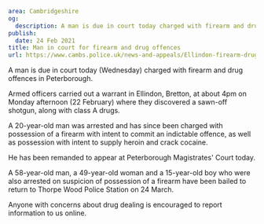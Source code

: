 ```yaml
area: Cambridgeshire
og:
  description: A man is due in court today charged with firearm and drug offences in Peterborough.
publish:
  date: 24 Feb 2021
title: Man in court for firearm and drug offences
url: https://www.cambs.police.uk/news-and-appeals/Ellindon-firearm-drugs-charges-Feb21
```

A man is due in court today (Wednesday) charged with firearm and drug offences in Peterborough.

Armed officers carried out a warrant in Ellindon, Bretton, at about 4pm on Monday afternoon (22 February) where they discovered a sawn-off shotgun, along with class A drugs.

A 20-year-old man was arrested and has since been charged with possession of a firearm with intent to commit an indictable offence, as well as possession with intent to supply heroin and crack cocaine.

He has been remanded to appear at Peterborough Magistrates' Court today.

A 58-year-old man, a 49-year-old woman and a 15-year-old boy who were also arrested on suspicion of possession of a firearm have been bailed to return to Thorpe Wood Police Station on 24 March.

Anyone with concerns about drug dealing is encouraged to report information to us online.
